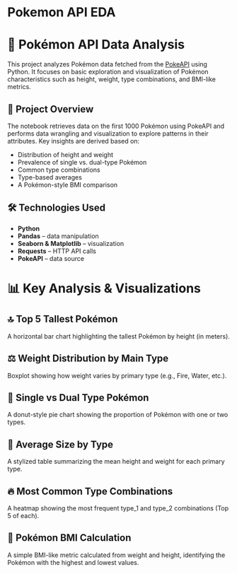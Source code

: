 # Pokemon API EDA
# 🧬 Pokémon API Data Analysis

This project analyzes Pokémon data fetched from the [PokeAPI](https://pokeapi.co/) using Python. It focuses on basic exploration and visualization of Pokémon characteristics such as height, weight, type combinations, and BMI-like metrics.

## 🚀 Project Overview

The notebook retrieves data on the first 1000 Pokémon using PokeAPI and performs data wrangling and visualization to explore patterns in their attributes. Key insights are derived based on:

- Distribution of height and weight
- Prevalence of single vs. dual-type Pokémon
- Common type combinations
- Type-based averages
- A Pokémon-style BMI comparison

## 🛠️ Technologies Used

- **Python**
- **Pandas** – data manipulation
- **Seaborn & Matplotlib** – visualization
- **Requests** – HTTP API calls
- **PokeAPI** – data source

# 📊 Key Analysis & Visualizations

## 🔝 Top 5 Tallest Pokémon
A horizontal bar chart highlighting the tallest Pokémon by height (in meters).

## ⚖️ Weight Distribution by Main Type
Boxplot showing how weight varies by primary type (e.g., Fire, Water, etc.).

## 🔁 Single vs Dual Type Pokémon
A donut-style pie chart showing the proportion of Pokémon with one or two types.

## 📐 Average Size by Type
A stylized table summarizing the mean height and weight for each primary type.

## 🔥 Most Common Type Combinations
A heatmap showing the most frequent type_1 and type_2 combinations (Top 5 of each).

## 🧮 Pokémon BMI Calculation
A simple BMI-like metric calculated from weight and height, identifying the Pokémon with the highest and lowest values.
